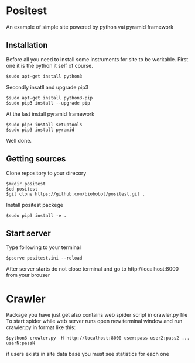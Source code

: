 Positest
========

An example of simple site powered by python vai pyramid framework

Installation
------------

Before all you need to install some instruments for site to be workable.
First one it is the python it self of course.

    $sudo apt-get install python3
    
Secondly  insatll and upgrade pip3

    $sudo apt-get install python3-pip 
    $sudo pip3 install --upgrade pip
    
At the last install pyramid framework 

    $sudo pip3 install setuptools
    $sudo pip3 install pyramid
    
Well done.

Getting sources
---------------

Clone repository to your direcory

    $mkdir positest
    $cd positest
    $git clone https://github.com/biobobot/positest.git .
    
Install positest packege

    $sudo pip3 install -e .
    
Start server
------------

Type following to your terminal

    $pserve positest.ini --reload
    
After server starts do not close terminal and go to http://localhost:8000 from your brouser

Crawler
=======

Package you have just get also contains web spider script in crawler.py file
To start spider while web server runs open new terminal window and run crawler.py in format like this:

    $python3 crowler.py -H http://localhost:8000 user:pass user2:pass2 ... userN:passN
    
if users exists in site data base you must see statistics for each one



